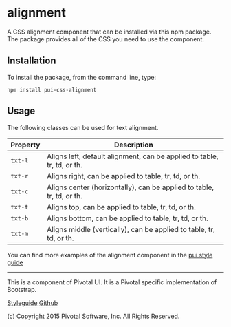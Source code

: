 # alignment

A CSS alignment component that can be installed via this npm package. The package provides all of the
CSS you need to use the component.



## Installation

To install the package, from the command line, type:

```
npm install pui-css-alignment
```

## Usage

The following classes can be used for text alignment.

| Property | Description |
| --- | --- |
| `txt-l` | Aligns left, default alignment, can be applied to table, tr, td, or th. |
| `txt-r` | Aligns right, can be applied to table, tr, td, or th. |
| `txt-c` | Aligns center (horizontally), can be applied to table, tr, td, or th. |
| `txt-t` | Aligns top, can be applied to table, tr, td, or th. |
| `txt-b` | Aligns bottom, can be applied to table, tr, td, or th. |
| `txt-m` | Aligns middle (vertically), can be applied to table, tr, td, or th. |
You can find more examples of the alignment component in the [pui style guide](http://styleguide.pivotal.io/utilities.html#alignment)
  
*****************************************

This is a component of Pivotal UI. It is a Pivotal specific implementation of Bootstrap.

[Styleguide](http://styleguide.pivotal.io)
[Github](https://github.com/pivotal-cf/pivotal-ui)

(c) Copyright 2015 Pivotal Software, Inc. All Rights Reserved.
